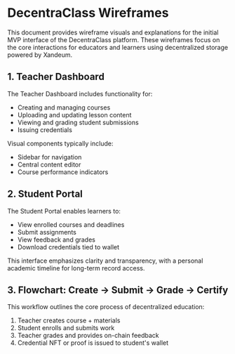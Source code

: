 
# DecentraClass Wireframes

This document provides wireframe visuals and explanations for the initial MVP interface of the DecentraClass platform. 
These wireframes focus on the core interactions for educators and learners using decentralized storage powered by Xandeum.

## 1. Teacher Dashboard

The Teacher Dashboard includes functionality for:
- Creating and managing courses
- Uploading and updating lesson content
- Viewing and grading student submissions
- Issuing credentials

Visual components typically include:
- Sidebar for navigation
- Central content editor
- Course performance indicators

## 2. Student Portal

The Student Portal enables learners to:
- View enrolled courses and deadlines
- Submit assignments
- View feedback and grades
- Download credentials tied to wallet

This interface emphasizes clarity and transparency, with a personal academic timeline for long-term record access.

## 3. Flowchart: Create → Submit → Grade → Certify

This workflow outlines the core process of decentralized education:
1. Teacher creates course + materials
2. Student enrolls and submits work
3. Teacher grades and provides on-chain feedback
4. Credential NFT or proof is issued to student's wallet
